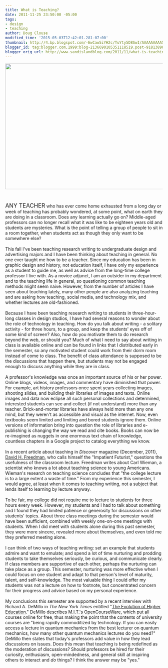 ```yaml
---
title: What is Teaching?
date: 2011-11-25 23:50:00 -05:00
tags:
- design
- teaching
author: Doug Clouse
modified_time: '2015-05-03T12:42:01.281-07:00'
thumbnail: http://4.bp.blogspot.com/-EwCaw5iYH2c/TuYty5D8SwI/AAAAAAAAA5w/rzhjGQF9VUw/s72-c/slidestype.jpg
blogger_id: tag:blogger.com,1999:blog-2136690105351118519.post-9181389857174053561
blogger_orig_url: http://www.sandislandblog.com/2011/11/what-is-teaching.html
---
```


<a href="http://4.bp.blogspot.com/-EwCaw5iYH2c/TuYty5D8SwI/AAAAAAAAA5w/rzhjGQF9VUw/s1600/slidestype.jpg" onblur="try {parent.deselectBloggerImageGracefully();} catch(e) {}"><img alt="" border="0" src="http://4.bp.blogspot.com/-EwCaw5iYH2c/TuYty5D8SwI/AAAAAAAAA5w/rzhjGQF9VUw/s400/slidestype.jpg" id="BLOGGER_PHOTO_ID_5685281931935894274" style="cursor: pointer; display: block; height: 400px; margin: 0px auto 10px; text-align: center; width: 600px;" /></a><br /><div style="text-align: left;"><span class="Apple-style-span" style="font-size: 130%;">ANY TEACHER</span> who has ever come home exhausted from a long day or week of teaching has probably wondered, at some point, what on earth they are doing in a classroom. Does any learning actually go on? Middle-aged professors can no longer recall what it was like to be eighteen years old and students are mysteries. What is the point of telling a group of people to sit in a room together, when students act as though they only want to be somewhere else?</div><div><span class="Apple-style-span" style="white-space: pre;">       </span>This fall I've been teaching research writing to undergraduate design and advertising majors and I have been thinking about teaching in general. No one ever taught me how to be a teacher. Since my education has been in graphic design and history, not education itself, I have only my experience as a student to guide me, as well as advice from the long-time college professor I live with. As a novice adjunct, I am an outsider in my department and to the teaching life in general, so questioning common teaching methods might seem naive. However, from the number of articles I have seen about teaching lately, many other people are also analyzing teaching and are asking how teaching, social media, and technology mix, and whether lectures are old-fashioned.  </div><div><span class="Apple-style-span" style="white-space: pre;">       </span>Because I have been teaching research writing to students in three-hour-long classes in design studios, I have had several reasons to wonder about the role of technology in teaching. How do you talk about writing - a solitary activity - for three hours, to a group, and keep the students' eyes off of some kind of screen? Also, how do you motivate them to do research beyond the web, or should you? Much of what I need to say about writing in class is available online and can be found in links that I distributed early in the semester, so any motivated student could work from their dorm room instead of come to class. The benefit of class attendance is supposed to be the discussions that happen there, but students may not be engaged enough to discuss anything while they are in class. </div><div><span class="Apple-style-span" style="white-space: pre;">       </span>A professor's knowledge was once an important source of his or her power. Online blogs, videos, images, and commentary have diminished that power. For example, art history professors once spent years collecting images, shooting slides, and building their libraries of images and texts. Online images and data now eclipse all such personal collections and determined, interested students can see and collect (if not understand) more than any teacher. Brick-and-mortar libraries have always held more than any one mind, but they weren't as accessible and visual as the internet. Now, even textbooks seem limited and limiting and bored students ignore them. Online versions of information bring into question the role of libraries and e-publishing is changing the way we read and cite books. Books can now be re-imagined as nuggets in one enormous text chain of knowledge, countless chapters in a Google project to catalog everything we know. </div><div><span class="Apple-style-span" style="white-space: pre;">       </span>In a recent article about teaching in <i>Discover</i> magazine (December, 2011), <a href="http://www.freedman.com/p/about-me.html">David H. Freedman</a>, who calls himself the "Impatient Futurist," questions the usefulness of the classroom lecture. Freedman writes about Carl Wieman, a scientist who knows a lot about teaching science to young Americans. Wieman's research on teaching science concludes that "the college lecture is to a large extent a waste of time." From my experience this semester, I would agree, at least when it comes to teaching writing, not a subject that lends itself to learning by lecture anyway. </div><div><span class="Apple-style-span" style="white-space: pre;">       </span>To be fair, my college did not require me to lecture to students for three hours every week. However, my students and I had to talk about something and I found they had limited patience or generosity for discussions on other students' topics. About three class meetings during the semester would have been sufficient, combined with weekly one-on-one meetings with students. When I did meet with students alone during this past semester, they were more sincere, revealed more about themselves, and even told me they preferred meeting alone. </div><div><span class="Apple-style-span" style="white-space: pre;">       </span>I can think of two ways of teaching writing: set an example that students admire and want to emulate; and spend a lot of time nurturing and prodding students to take themselves seriously, be curious, and communicate clearly. If class members are supportive of each other, perhaps the nurturing can take place as a group. This semester, nurturing was more effective when I could focus on one student and adapt to that person's level of maturity, talent, and self-knowledge. The most valuable thing I could offer my students was not a lecture on how to footnote, but concentrated concern for their progress and advice based on my personal experience. </div><div><span class="Apple-style-span" style="white-space: pre;">       </span>My conclusions this semester are supported by a recent interview with Richard A. DeMillo in <i>The New York Times</i> entitled "<a href="http://www.nytimes.com/2011/11/06/education/edlife/the-evolution-of-higher-education.html?ref=edlife">The Evolution of Higher Education</a>." DeMillo describes M.I.T.'s OpenCourseWare, which put all courses online for free, thus making the point that the contents of university courses are "being rapidly commoditized by technology. If you can easily access a lecture in quantum mechanics from the best lecturer on quantum mechanics, how many other quantum mechanics lectures do you need?" DeMillo then states that today's professors add value in how they lead discussions on issues. Does this mean that teaching is being redefined as the moderation of discussions? Should professors be hired for their curiosity, enthusiasm, open-mindedness, and general skill at inspiring others to interact and <i>do </i>things? I think the answer may be "yes."</div><div><br /></div>